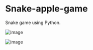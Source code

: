 # Snake-apple-game
 Snake game using Python. 

![image](https://user-images.githubusercontent.com/84005308/178334424-34238e4e-a1b5-440a-a401-0534923b0f13.png)


![image](https://user-images.githubusercontent.com/84005308/178334505-c9d5c087-200f-4ed9-b0c4-d1a1f4d6c135.png)
